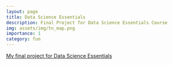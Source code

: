 ```yaml
---
layout: page
title: Data Science Essentials
description: Final Project for Data Science Essentials Course
img: assets/img/tn_map.png
importance: 1
category: fun
---
```


[My final project for Data Science Essentials](data-science-project/Final_Project.md)